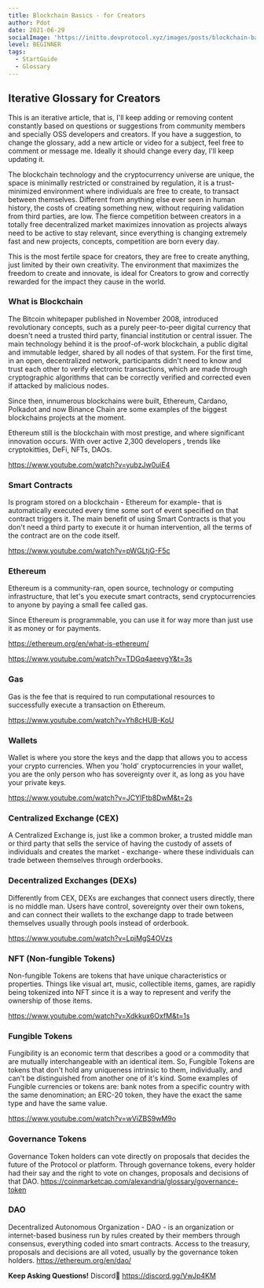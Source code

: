 ```yaml
---
title: Blockchain Basics - for Creators
author: Pdot
date: 2021-06-29
socialImage: 'https://initto.devprotocol.xyz/images/posts/blockchain-basics/ogp.png'
level: BEGINNER
tags:
  - StartGuide
  - Glossary
---
```


## Iterative Glossary for Creators
This is an iterative article, that is, I'll keep adding or removing content constantly based on questions or suggestions from community members and specially OSS developers and creators. If you have a suggestion, to change the glossary, add a new article or video for a subject, feel free to comment or message me. Ideally it should change every day, I'll keep updating it.

The blockchain technology and the cryptocurrency universe are unique, the space is minimally restricted or constrained by regulation, it is a trust-minimized environment where individuals are free to create, to transact between themselves. Different from anything else ever seen in human history, the costs of creating something new, without requiring validation from third parties, are low. The fierce competition between creators in a totally free decentralized market maximizes innovation as projects always need to be active to stay relevant, since everything is changing extremely fast and new projects, concepts, competition are born every day.

This is the most fertile space for creators, they are free to create anything, just limited by their own creativity. The environment that maximizes the freedom to create and innovate, is ideal for Creators to grow and correctly rewarded for the impact they cause in the world.

### What is Blockchain
The Bitcoin whitepaper published in November 2008, introduced revolutionary concepts, such as a purely peer-to-peer digital currency that doesn't need a trusted third party, financial institution or central issuer. The main technology behind it is the proof-of-work blockchain, a public digital and immutable ledger, shared by all nodes of that system. For the first time, in an open, decentralized network, participants didn't need to know and trust each other to verify electronic transactions, which are made through cryptographic algorithms that can be correctly verified and corrected even if attacked by malicious nodes.

Since then, innumerous blockchains were built, Ethereum, Cardano, Polkadot and now Binance Chain are some examples of the biggest blockchains projects at the moment.

Ethereum still is the blockchain with most prestige, and where significant innovation occurs. With over active 2,300 developers , trends like cryptokitties, DeFi, NFTs, DAOs.

https://www.youtube.com/watch?v=yubzJw0uiE4

### Smart Contracts
Is program stored on a blockchain - Ethereum for example- that is automatically executed every time some sort of event specified on that contract triggers it. The main benefit of using Smart Contracts is that you don't need a third party to execute it or human intervention, all the terms of the contract are on the code itself.

https://www.youtube.com/watch?v=pWGLtjG-F5c

### Ethereum
Ethereum is a community-ran, open source, technology or computing infrastructure, that let's you execute smart contracts, send cryptocurrencies to anyone by paying a small fee called gas.

Since Ethereum is programmable, you can use it for way more than just use it as money or for payments.

https://ethereum.org/en/what-is-ethereum/

https://www.youtube.com/watch?v=TDGq4aeevgY&t=3s

### Gas
Gas is the fee that is required to run computational resources to successfully execute a transaction on Ethereum.

https://www.youtube.com/watch?v=Yh8cHUB-KoU

### Wallets
Wallet is where you store the keys and the dapp that allows you to access your crypto currencies. When you 'hold' cryptocurrencies in your wallet, you are the only person who has sovereignty over it, as long as you have your private keys.

https://www.youtube.com/watch?v=JCYIFtb8DwM&t=2s

### Centralized Exchange (CEX)
A Centralized Exchange is, just like a common broker, a trusted middle man or third party that sells the service of having the custody of assets of individuals and creates the market - exchange- where these individuals can trade between themselves through orderbooks.

### Decentralized Exchanges (DEXs)
Differently from CEX, DEXs are exchanges that connect users directly, there is no middle man. Users have control, sovereignty over their own tokens, and can connect their wallets to the exchange dapp to trade between themselves usually through pools instead of orderbook.

https://www.youtube.com/watch?v=LpjMgS4OVzs

### NFT (Non-fungible Tokens)   
Non-fungible Tokens are tokens that have unique characteristics or properties. Things like visual art, music, collectible items, games, are rapidly being tokenized into NFT since it is a way to represent and verify the ownership of those items.

https://www.youtube.com/watch?v=Xdkkux6OxfM&t=1s

### Fungible Tokens

Fungibility is an economic term that describes a good or a commodity that are mutually interchangeable with an identical item. So, Fungible Tokens are tokens that don't hold any uniqueness intrinsic to them, individually, and can't be distinguished from another one of it's kind. Some examples of Fungible currencies or tokens are: bank notes from a specific country with the same denomination; an ERC-20 token, they have the exact the same type and have the same value.

https://www.youtube.com/watch?v=wViZBS9wM9o


### Governance Tokens
Governance Token holders can vote directly on proposals that decides the future of the Protocol or platform. Through governance tokens, every holder had their say and the right to vote on changes, proposals and decisions of that DAO.
https://coinmarketcap.com/alexandria/glossary/governance-token

### DAO
Decentralized Autonomous Organization - DAO - is an organization or internet-based business run by rules created by their members through consensus, everything coded into smart contracts. Access to the treasury, proposals and decisions are all voted, usually by the governance token holders.
https://ethereum.org/en/dao/


**Keep Asking Questions!**
Discord👾 https://discord.gg/VwJp4KM
